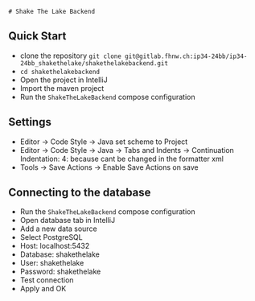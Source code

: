     # Shake The Lake Backend

## Quick Start

* clone the repository `git clone git@gitlab.fhnw.ch:ip34-24bb/ip34-24bb_shakethelake/shakethelakebackend.git`
* `cd shakethelakebackend`
* Open the project in IntelliJ
* Import the maven project
* Run the `ShakeTheLakeBackend` compose configuration

## Settings

* Editor -> Code Style -> Java set scheme to Project
* Editor -> Code Style -> Java -> Tabs and Indents -> Continuation Indentation: 4: because cant be changed in the formatter xml
* Tools -> Save Actions -> Enable Save Actions on save

## Connecting to the database

* Run the `ShakeTheLakeBackend` compose configuration
* Open database tab in IntelliJ
* Add a new data source
* Select PostgreSQL
* Host: localhost:5432
* Database: shakethelake
* User: shakethelake
* Password: shakethelake
* Test connection
* Apply and OK
